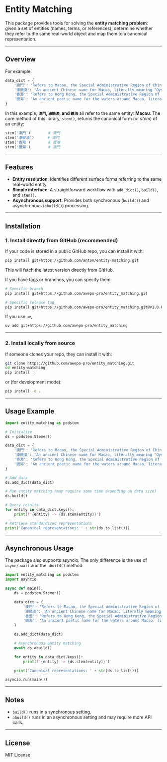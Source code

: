 # Entity Matching

This package provides tools for solving the **entity matching problem**:  
given a set of entities (names, terms, or references), determine whether they refer to the same real-world object and map them to a canonical representation.

---

## Overview

For example:

```python
data_dict = {
    '澳門': 'Refers to Macao, the Special Administrative Region of China and former Portuguese colony. A beautiful place',
    '濠鏡澳': 'An ancient Chinese name for Macao, literally meaning "Oyster Mirror Bay," referring to the area\'s geographic features before it became known as Macao.',
    '香港': 'Refers to Hong Kong, the Special Administrative Region of China and former British colony.',
    '鏡海': 'An ancient poetic name for the waters around Macao, literally meaning "Mirror Sea."'
}
````

In this example, **`澳門`, `濠鏡澳`, and `鏡海`** all refer to the same entity: **Macau**.
The core method of this library, `stem()`, returns the canonical form (or *stem*) of an entity:

```python
stem('澳門')        # 澳門
stem('濠鏡澳')      # 澳門
stem('香港')        # 香港
stem('鏡海')        # 澳門
```

---

## Features

* **Entity resolution**: Identifies different surface forms referring to the same real-world entity.
* **Simple interface**: A straightforward workflow with `add_dict()`, `build()`, and `stem()`.
* **Asynchronous support**: Provides both synchronous (`build()`) and asynchronous (`abuild()`) processing.

---
## Installation

### 1. **Install directly from GitHub (recommended)**

If your code is stored in a public GitHub repo, you can install it with:

```bash
pip install git+https://github.com/anton/entity-matching.git
```

This will fetch the latest version directly from GitHub.

If you have tags or branches, you can specify them:

```bash
# Specific branch
pip install git+https://github.com/awepo-pro/entity_matching.git

# Specific release tag
pip install git+https://github.com/awepo-pro/entity_matching.git@v1.0.0
```

If you use `uv`, 

```bash
uv add git+https://github.com/awepo-pro/entity_matching
```

---

### 2. **Install locally from source**

If someone clones your repo, they can install it with:

```bash
git clone https://github.com/awepo-pro/entity_matching.git
cd entity-matching
pip install .
```

or (for development mode):

```bash
pip install -e .
```

---

## Usage Example

```python
import entity_matching as podstem

# Initialize
ds = podstem.Stemer()

data_dict = {
    '澳門': 'Refers to Macao, the Special Administrative Region of China and former Portuguese colony. A beautiful place',
    '濠鏡澳': 'An ancient Chinese name for Macao, literally meaning "Oyster Mirror Bay," referring to the area\'s geographic features before it became known as Macao.',
    '香港': 'Refers to Hong Kong, the Special Administrative Region of China and former British colony.',
    '鏡海': 'An ancient poetic name for the waters around Macao, literally meaning "Mirror Sea."'
}

# Add data
ds.add_dict(data_dict)

# Run entity matching (may require some time depending on data size)
ds.build()

# Query results
for entity in data_dict.keys():
    print(f'{entity} -> {ds.stem(entity)}')

# Retrieve standardized representations
print('Canonical representations: ' + str(ds.to_list()))
```

---

## Asynchronous Usage

The package also supports asyncio. The only difference is the use of `async/await` and the `abuild()` method:

```python
import entity_matching as podstem
import asyncio

async def main():
    ds = podstem.Stemer()

    data_dict = {
        '澳門': 'Refers to Macao, the Special Administrative Region of China and former Portuguese colony. A beautiful place',
        '濠鏡澳': 'An ancient Chinese name for Macao, literally meaning "Oyster Mirror Bay," referring to the area\'s geographic features before it became known as Macao.',
        '香港': 'Refers to Hong Kong, the Special Administrative Region of China and former British colony.',
        '鏡海': 'An ancient poetic name for the waters around Macao, literally meaning "Mirror Sea."'
    }

    ds.add_dict(data_dict)

    # Asynchronous entity matching
    await ds.abuild()

    for entity in data_dict.keys():
        print(f'{entity} -> {ds.stem(entity)}')

    print('Canonical representations: ' + str(ds.to_list()))

asyncio.run(main())
```

---

## Notes

* `build()` runs in a synchronous setting.
* `abuild()` runs in an asynchronous setting and may require more API calls.

---

## License

MIT License
